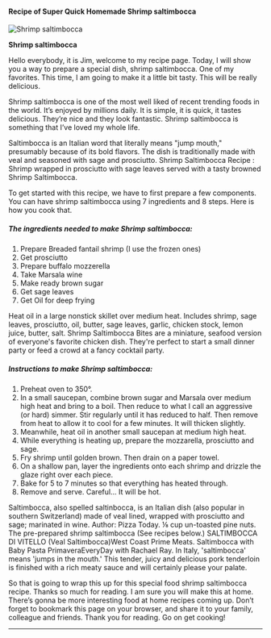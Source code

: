             

#### Recipe of Super Quick Homemade Shrimp saltimbocca

![Shrimp saltimbocca](https://img-global.cpcdn.com/recipes/274aa5884bb93966/751x532cq70/shrimp-saltimbocca-recipe-main-photo.jpg)

**Shrimp saltimbocca**

Hello everybody, it is Jim, welcome to my recipe page. Today, I will show you a way to prepare a special dish, shrimp saltimbocca. One of my favorites. This time, I am going to make it a little bit tasty. This will be really delicious.

Shrimp saltimbocca is one of the most well liked of recent trending foods in the world. It’s enjoyed by millions daily. It is simple, it is quick, it tastes delicious. They’re nice and they look fantastic. Shrimp saltimbocca is something that I’ve loved my whole life.

Saltimbocca is an Italian word that literally means "jump mouth," presumably because of its bold flavors. The dish is traditionally made with veal and seasoned with sage and prosciutto. Shrimp Saltimbocca Recipe : Shrimp wrapped in prosciutto with sage leaves served with a tasty browned Shrimp Saltimbocca.

To get started with this recipe, we have to first prepare a few components. You can have shrimp saltimbocca using 7 ingredients and 8 steps. Here is how you cook that.

##### The ingredients needed to make Shrimp saltimbocca:

1.  Prepare Breaded fantail shrimp (I use the frozen ones)
2.  Get prosciutto
3.  Prepare buffalo mozzerella
4.  Take Marsala wine
5.  Make ready brown sugar
6.  Get sage leaves
7.  Get Oil for deep frying

Heat oil in a large nonstick skillet over medium heat. Includes shrimp, sage leaves, prosciutto, oil, butter, sage leaves, garlic, chicken stock, lemon juice, butter, salt. Shrimp Saltimbocca Bites are a miniature, seafood version of everyone's favorite chicken dish. They're perfect to start a small dinner party or feed a crowd at a fancy cocktail party.

##### Instructions to make Shrimp saltimbocca:

1.  Preheat oven to 350°.
2.  In a small saucepan, combine brown sugar and Marsala over medium high heat and bring to a boil. Then reduce to what I call an aggressive (or hard) simmer. Stir regularly until it has reduced to half. Then remove from heat to allow it to cool for a few minutes. It will thicken slightly.
3.  Meanwhile, heat oil in another small saucepan at medium high heat.
4.  While everything is heating up, prepare the mozzarella, prosciutto and sage.
5.  Fry shrimp until golden brown. Then drain on a paper towel.
6.  On a shallow pan, layer the ingredients onto each shrimp and drizzle the glaze right over each piece.
7.  Bake for 5 to 7 minutes so that everything has heated through.
8.  Remove and serve. Careful… It will be hot.

Saltimbocca, also spelled saltinbocca, is an Italian dish (also popular in southern Switzerland) made of veal lined, wrapped with prosciutto and sage; marinated in wine. Author: Pizza Today. ⅛ cup un-toasted pine nuts. The pre-prepared shrimp saltimbocca (See recipes below.) SALTIMBOCCA DI VITELLO (Veal Saltimbocca)West Coast Prime Meats. Saltimbocca with Baby Pasta PrimaveraEveryDay with Rachael Ray. In Italy, 'saltimbocca' means 'jumps in the mouth.' This tender, juicy and delicious pork tenderloin is finished with a rich meaty sauce and will certainly please your palate.

So that is going to wrap this up for this special food shrimp saltimbocca recipe. Thanks so much for reading. I am sure you will make this at home. There’s gonna be more interesting food at home recipes coming up. Don’t forget to bookmark this page on your browser, and share it to your family, colleague and friends. Thank you for reading. Go on get cooking!

* * *